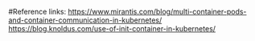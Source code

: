 #Reference links: https://www.mirantis.com/blog/multi-container-pods-and-container-communication-in-kubernetes/
                  https://blog.knoldus.com/use-of-init-container-in-kubernetes/